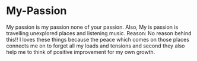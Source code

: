 # My-Passion
My passion is my passion none of your passion.
Also, My is passion is travelling unexplored places and listening music.
Reason: No reason behind this!! I loves these things because the peace which comes on those places connects me on to forget all my loads and tensions and second they also help me to think of positive improvement for my own growth.


